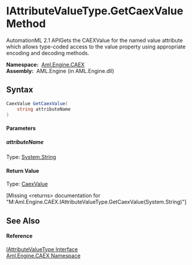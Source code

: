 IAttributeValueType.GetCaexValue Method
=======================================
AutomationML 2.1 APIGets the CAEXValue for the named value attribute which allows type-coded access to the value property using appropriate encoding and decoding methods.

  **Namespace:**  [Aml.Engine.CAEX][1]  
  **Assembly:**  AML.Engine (in AML.Engine.dll)

Syntax
------

```csharp
CaexValue GetCaexValue(
	string attributeName
)
```

#### Parameters

##### *attributeName*
Type: [System.String][2]  


#### Return Value
Type: [CaexValue][3]  

[Missing &lt;returns> documentation for "M:Aml.Engine.CAEX.IAttributeValueType.GetCaexValue(System.String)"]


See Also
--------

#### Reference
[IAttributeValueType Interface][4]  
[Aml.Engine.CAEX Namespace][1]  

[1]: ../README.md
[2]: https://docs.microsoft.com/dotnet/api/system.string
[3]: ../../Aml.Engine.CAEX.Extensions/CaexValue/README.md
[4]: README.md
[5]: https://www.automationml.org
[6]: ../../icons/logoShade.png